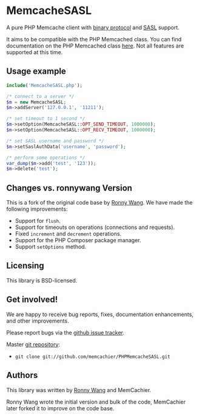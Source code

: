 # MemcacheSASL

A pure PHP Memcache client with [binary
protocol](http://code.google.com/p/memcached/wiki/BinaryProtocolRevamped)
and [SASL](http://code.google.com/p/memcached/wiki/SASLAuthProtocol)
support.

It aims to be compatible with the PHP Memcached class. You can find
documentation on the PHP Memcached class
[here](http://php.net/manual/en/class.memcached.php). Not all features
are supported at this time.

## Usage example

```php
include('MemcacheSASL.php');

/* connect to a server */
$m = new MemcacheSASL;
$m->addServer('127.0.0.1', '11211');

/* set timeout to 1 second */
$m->setOption(MemcacheSASL::OPT_SEND_TIMEOUT, 1000000);
$m->setOption(MemcacheSASL::OPT_RECV_TIMEOUT, 1000000);

/* set SASL username and password */
$m->setSaslAuthData('username', 'password');

/* perform some operations */
var_dump($m->add('test', '123'));
$m->delete('test');
```

## Changes vs. ronnywang Version

This is a fork of the original code base by [Ronny
Wang](https://github.com/ronnywang/PHPMemcacheSASL). We have made the
following improvements:

* Support for `flush`.
* Support for timeouts on operations (connections and requests).
* Fixed `increment` and `decrement` operations.
* Support for the PHP Composer package manager.
* Support `setOptions` method.

## Licensing

This library is BSD-licensed.

## Get involved!

We are happy to receive bug reports, fixes, documentation enhancements,
and other improvements.

Please report bugs via the
[github issue tracker](http://github.com/memcachier/PHPMemcacheSASL/issues).

Master [git repository](http://github.com/memcachier/PHPMemcacheSASL):

* `git clone git://github.com/memcachier/PHPMemcacheSASL.git`

## Authors

This library was written by [Ronny
Wang](https://github.com/ronnywang/PHPMemcacheSASL) and MemCachier.

Ronny Wang wrote the initial version and bulk of the code, MemCachier
later forked it to improve on the code base.

